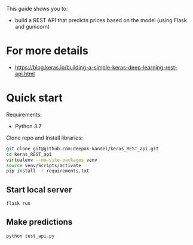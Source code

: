 This guide shows you to:

- build a REST API that predicts prices based on the model (using Flask and gunicorn)

# For more details
- https://blog.keras.io/building-a-simple-keras-deep-learning-rest-api.html


# Quick start

Requirements:

- Python 3.7



Clone repo and Install libraries:

```bash
git clone git@github.com:deepak-kandel/keras_REST_api.git
cd keras_REST_api
virtualenv --no-site-packages venv
source venv/Scripts/activate
pip install -r requirements.txt
```

## Start local server

```bash
flask run
```

## Make predictions
```bash
python test_api.py
```
